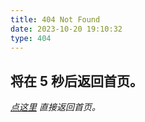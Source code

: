 ```yaml
---
title: 404 Not Found
date: 2023-10-20 19:10:32
type: 404
---
```


## 将在 <span id="timeout">5</span> 秒后返回首页。

*[点这里](/) 直接返回首页。*

<script>
let countTime = 5;

function count() {

  document.getElementById('timeout').textContent = countTime;
  countTime -= 1;
  if(countTime === 0){
    location.href = '/';
  }
  setTimeout(() => {
    count();
  }, 1000);
}

count();
</script>